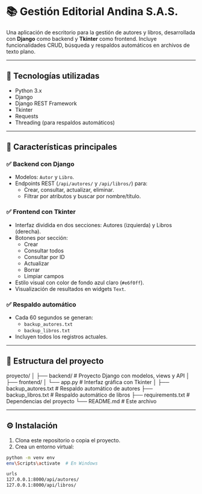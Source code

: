 # 📚 Gestión Editorial Andina S.A.S.

Una aplicación de escritorio para la gestión de autores y libros, desarrollada con **Django** como backend y **Tkinter** como frontend. Incluye funcionalidades CRUD, búsqueda y respaldos automáticos en archivos de texto plano.

---

## 🧰 Tecnologías utilizadas

- Python 3.x
- Django
- Django REST Framework
- Tkinter
- Requests
- Threading (para respaldos automáticos)

---

## 🚀 Características principales

### ✅ Backend con Django
- Modelos: `Autor` y `Libro`.
- Endpoints REST (`/api/autores/` y `/api/libros/`) para:
  - Crear, consultar, actualizar, eliminar.
  - Filtrar por atributos y buscar por nombre/título.

### ✅ Frontend con Tkinter
- Interfaz dividida en dos secciones: Autores (izquierda) y Libros (derecha).
- Botones por sección:
  - Crear
  - Consultar todos
  - Consultar por ID
  - Actualizar
  - Borrar
  - Limpiar campos
- Estilo visual con color de fondo azul claro (`#e6f0ff`).
- Visualización de resultados en widgets `Text`.

### ✅ Respaldo automático
- Cada 60 segundos se generan:
  - `backup_autores.txt`
  - `backup_libros.txt`
- Incluyen todos los registros actuales.

---

## 📂 Estructura del proyecto

proyecto/
│
├── backend/ # Proyecto Django con modelos, views y API
│
├── frontend/
│ └── app.py # Interfaz gráfica con Tkinter
│
├── backup_autores.txt # Respaldo automático de autores
├── backup_libros.txt # Respaldo automático de libros
├── requirements.txt # Dependencias del proyecto
└── README.md # Este archivo

---

## ⚙ Instalación

1. Clona este repositorio o copia el proyecto.
2. Crea un entorno virtual:

```bash
python -m venv env
env\Scripts\activate  # En Windows

urls
127.0.0.1:8000/api/autores/
127.0.0.1:8000/api/libros/